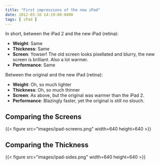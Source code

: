 ```yaml
---
title: "First impressions of the new iPad"
date: 2012-03-16 14:19:00-0400
tags: [ iPad ]
---
```


In short, between the iPad 2 and the new iPad (retina):

* **Weight**: Same
* **Thickness**: Same
* **Screen**: Yowser! The old screen looks pixellated and blurry, the new screen is brilliant. Also a lot warmer.
* **Performance**: Same

Between the original and the new iPad (retina):

* **Weight**: Oh, so much lighter
* **Thickness**: Oh, so much thinner
* **Screen**: As above, but the original was warmer than the iPad 2.
* **Performance**: Blazingly faster, yet the original is still no slouch.

## Comparing the Screens

{{< figure src="images/ipad-screens.png" width=640 height=640 >}}

## Comparing the Thickness

{{< figure src="images/ipad-sides.png" width=640 height=640 >}}
